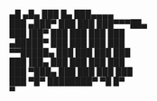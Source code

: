 
   ▄█   ▄█▄ ███    █▄  ███▄▄▄▄     
  ███ ▄███▀ ███    ███ ███▀▀▀██▄   
  ███▐██▀   ███    ███ ███   ███   
 ▄█████▀    ███    ███ ███   ███   
▀▀█████▄    ███    ███ ███   ███   
  ███▐██▄   ███    ███ ███   ███   
  ███ ▀███▄ ███    ███ ███   ███   
  ███   ▀█▀ ████████▀   ▀█   █▀    
  ▀                                
  
